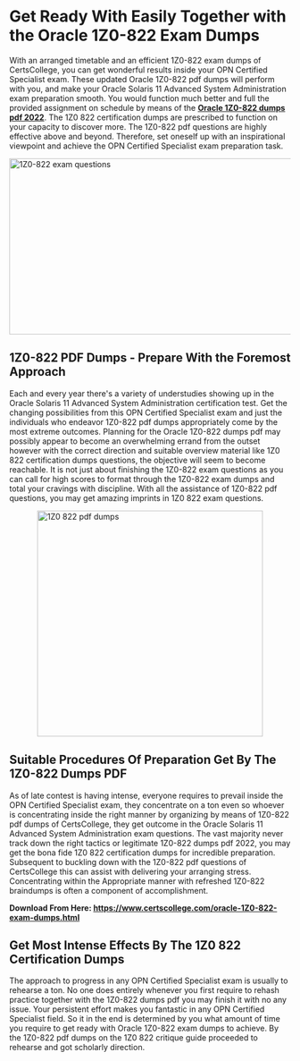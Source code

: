 <h1><strong>Get Ready With Easily Together with the Oracle 1Z0-822 Exam Dumps&nbsp;</strong></h1>
<p><span style="font-weight: 400;">With an arranged timetable and an efficient  1Z0-822 exam dumps of CertsCollege, you can get wonderful results inside your OPN Certified Specialist exam. These updated Oracle 1Z0-822 pdf dumps will perform with you, and make your Oracle Solaris 11 Advanced System Administration exam preparation smooth. You would function much better and full the provided assignment on schedule by means of the <strong><a href="https://www.certscollege.com/oracle-1Z0-822-exam-dumps.html">Oracle 1Z0-822 dumps pdf 2022</a></strong>. The 1Z0 822 certification dumps are prescribed to function on your capacity to discover more. The  1Z0-822 pdf questions are highly effective above and beyond. Therefore, set oneself up with an inspirational viewpoint and achieve the OPN Certified Specialist exam preparation task.&nbsp;</span></p>
<p><span style="font-weight: 400;"><img style="display: block; margin-left: auto; margin-right: auto;" src="https://i.ibb.co/CPDK3ps/Yellow-and-Blue-Initiative-Blog-Banner.png" alt="1Z0-822 exam questions" width="559" height="315" /></span></p>
<h2><strong>1Z0-822 PDF Dumps - Prepare With the Foremost Approach</strong></h2>
<p><span style="font-weight: 400;">Each and every year there's a variety of understudies showing up in the Oracle Solaris 11 Advanced System Administration certification test. Get the changing possibilities from this OPN Certified Specialist exam and just the individuals who endeavor 1Z0-822 pdf dumps appropriately come by the most extreme outcomes. Planning for the Oracle 1Z0-822 dumps pdf may possibly appear to become an overwhelming errand from the outset however with the correct direction and suitable overview material like 1Z0 822 certification dumps questions, the objective will seem to become reachable. It is not just about finishing the 1Z0-822 exam questions as you can call for high scores to format through the 1Z0-822 exam dumps and total your cravings with discipline. With all the assistance of 1Z0-822 pdf questions, you may get amazing imprints in 1Z0 822 exam questions.</span></p>
<p><span style="font-weight: 400;"><a href="https://tinyurl.com/y7674hwf"><img style="display: block; margin-left: auto; margin-right: auto;" src="https://i.ibb.co/9tMrhdY/Teacher-Appreciation-Invitation.png" alt="1Z0 822 pdf dumps " width="404" height="404" /></a></span></p>
<h2><strong>Suitable Procedures Of Preparation Get By The 1Z0-822 Dumps PDF</strong></h2>
<p><span style="font-weight: 400;">As of late contest is having intense, everyone requires to prevail inside the OPN Certified Specialist exam, they concentrate on a ton even so whoever is concentrating inside the right manner by organizing by means of 1Z0-822 pdf dumps of CertsCollege, they get outcome in the Oracle Solaris 11 Advanced System Administration exam questions. The vast majority never track down the right tactics or legitimate 1Z0-822 dumps pdf 2022, you may get the bona fide 1Z0 822 certification dumps for incredible preparation. Subsequent to buckling down with the  1Z0-822 pdf questions of CertsCollege this can assist with delivering your arranging stress. Concentrating within the Appropriate manner with refreshed 1Z0-822 braindumps is often a component of accomplishment.</span></p>
<p><span style="font-weight: 400;"><strong>Download From Here: <a href="https://www.certscollege.com/oracle-1Z0-822-exam-dumps.html">https://www.certscollege.com/oracle-1Z0-822-exam-dumps.html</a></strong></span></p>
<h2><strong>Get Most Intense Effects By The 1Z0 822 Certification Dumps</strong></h2>
<p><span style="font-weight: 400;">The approach to progress in any OPN Certified Specialist exam is usually to rehearse a ton. No one does entirely whenever you first require to rehash practice together with the 1Z0-822 dumps pdf you may finish it with no any issue. Your persistent effort makes you fantastic in any OPN Certified Specialist field. So it in the end is determined by you what amount of time you require to get ready with Oracle 1Z0-822 exam dumps to achieve. By the 1Z0-822 pdf dumps on the 1Z0 822 critique guide proceeded to rehearse and got scholarly direction.</span></p>
